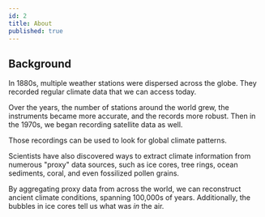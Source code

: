 ```yaml
---
id: 2
title: About
published: true
---
```

## Background
In 1880s, multiple weather stations were dispersed across the globe. They recorded regular climate data that we can access today.

Over the years, the number of stations around the world grew, the instruments became more accurate, and the records more robust. Then in the 1970s, we began recording satellite data as well.

Those recordings can be used to look for global climate patterns.

Scientists have also discovered ways to extract climate information from numerous "proxy" data sources, such as ice cores, tree rings, ocean sediments, coral, and even fossilized pollen grains.

By aggregating proxy data from across the world, we can reconstruct ancient climate conditions, spanning 100,000s of years. Additionally, the bubbles in ice cores tell us what was *in* the air.
